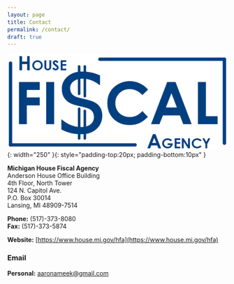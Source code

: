 ```yaml
---
layout: page
title: Contact
permalink: /contact/
draft: true
---
```


<!-- ![hfa_logo](/imgs/HFA_navy2_logo.png){: width="250" }{: style="margin-top:20px; margin-bottom:10px" }
-->

![hfa_logo](/imgs/HFA_navy2_logo.png){: width="250" }{: style="padding-top:20px; padding-bottom:10px" }

**Michigan House Fiscal Agency**<br>
Anderson House Office Building<br>
4th Floor, North Tower<br>
124 N. Capitol Ave.<br>
P.O. Box 30014<br>
Lansing, MI 48909-7514<br>

**Phone:** (517)-373-8080<br>
**Fax:** (517)-373-5874

**Website:** [https://www.house.mi.gov/hfa](https://www.house.mi.gov/hfa)


### Email
<!-- **Official:** [ameek@house.mi.gov](mailto:ameek@house.mi.gov) -->
**Personal:** [aaronameek@gmail.com](mailto:aaronameek@gmail.com)

<!--
<br>

### Miscellaneous
[]

-->



<!--

### *Office*
Department of Political Science  
The George Washington University  
450 Monroe Hall  
2115 G Street NW,  
Washington, DC 20052


### *Email*
Personal: [aaronameek@gmail.com](mailto:aaronameek@gmail.com)  
GWU: [aaronameek@gwu.edu](mailto:aaronameek@gwu.edu)

-->